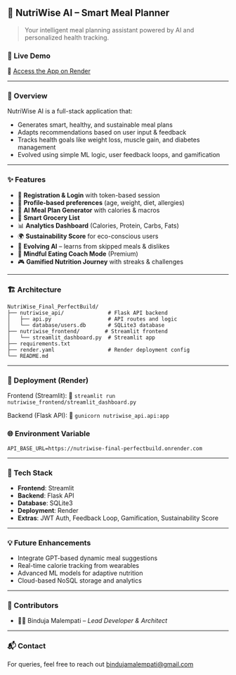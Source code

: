 

## 🌱 NutriWise AI – Smart Meal Planner

> Your intelligent meal planning assistant powered by AI and personalized health tracking.


### 📌 Live Demo

🚀 [Access the App on Render]([https://nutriwise-final-perfectbuild.onrender.com])

---

### 📖 Overview

NutriWise AI is a full-stack application that:

* Generates smart, healthy, and sustainable meal plans
* Adapts recommendations based on user input & feedback
* Tracks health goals like weight loss, muscle gain, and diabetes management
* Evolved using simple ML logic, user feedback loops, and gamification

---

### ✨ Features

* 📝 **Registration & Login** with token-based session
* 👤 **Profile-based preferences** (age, weight, diet, allergies)
* 🥗 **AI Meal Plan Generator** with calories & macros
* 🛒 **Smart Grocery List**
* 📊 **Analytics Dashboard** (Calories, Protein, Carbs, Fats)
* 🌍 **Sustainability Score** for eco-conscious users
* 🔁 **Evolving AI** – learns from skipped meals & dislikes
* 🧠 **Mindful Eating Coach Mode** (Premium)
* 🎮 **Gamified Nutrition Journey** with streaks & challenges

---



### 🏗️ Architecture

```
NutriWise_Final_PerfectBuild/
├── nutriwise_api/              # Flask API backend
│   ├── api.py                  # API routes and logic
│   └── database/users.db       # SQLite3 database
├── nutriwise_frontend/        # Streamlit frontend
│   └── streamlit_dashboard.py  # Streamlit app
├── requirements.txt
├── render.yaml                 # Render deployment config
└── README.md
```

---

### 🚀 Deployment (Render)

Frontend (Streamlit):
📍 `streamlit run nutriwise_frontend/streamlit_dashboard.py`

Backend (Flask API):
📍 `gunicorn nutriwise_api.api:app`

### 🌐 Environment Variable

```env
API_BASE_URL=https://nutriwise-final-perfectbuild.onrender.com
```

---

### 🔧 Tech Stack

* **Frontend**: Streamlit
* **Backend**: Flask API
* **Database**: SQLite3
* **Deployment**: Render
* **Extras**: JWT Auth, Feedback Loop, Gamification, Sustainability Score

---

### 💡 Future Enhancements

* Integrate GPT-based dynamic meal suggestions
* Real-time calorie tracking from wearables
* Advanced ML models for adaptive nutrition
* Cloud-based NoSQL storage and analytics

---

### 🤝 Contributors

* 👩‍💻 Binduja Malempati – *Lead Developer & Architect*

---

### 📬 Contact

For queries, feel free to reach out [bindujamalempati@gmail.com](mailto:bindujamalempati@gmail.com)


